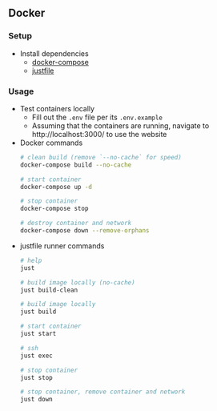 ## Docker

### Setup

* Install dependencies
    * [docker-compose](https://docs.docker.com/compose/install/)
    * [justfile](https://just.systems/man/en/)

### Usage

* Test containers locally
  * Fill out the `.env` file per its `.env.example`
  * Assuming that the containers are running, navigate to http://localhost:3000/ to use the website
* Docker commands
    ```bash
    # clean build (remove `--no-cache` for speed)
    docker-compose build --no-cache

    # start container
    docker-compose up -d

    # stop container
    docker-compose stop

    # destroy container and network
    docker-compose down --remove-orphans
    ```
* justfile runner commands
    ```bash
    # help
    just

    # build image locally (no-cache)
    just build-clean

    # build image locally
    just build

    # start container
    just start

    # ssh
    just exec

    # stop container
    just stop

    # stop container, remove container and network
    just down
    ```
